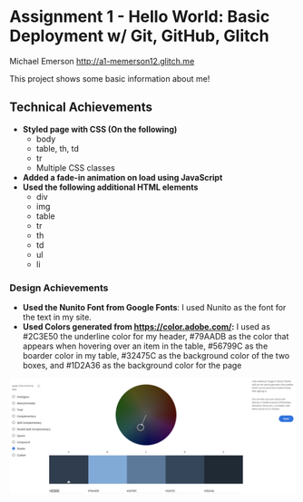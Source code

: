 Assignment 1 - Hello World: Basic Deployment w/ Git, GitHub, Glitch
===

Michael Emerson
http://a1-memerson12.glitch.me

This project shows some basic information about me!

## Technical Achievements

- **Styled page with CSS (On the following)**
    - body
    - table, th, td
    - tr
    - Multiple CSS classes
- **Added a fade-in animation on load using JavaScript**
- **Used the following additional HTML elements**
    - div
    - img
    - table
    - tr
    - th
    - td
    - ul
    - li

### Design Achievements

- **Used the Nunito Font from Google Fonts**: I used Nunito as the font for the text in my site.
- **Used Colors generated from https://color.adobe.com/:** I used as #2C3E50 the underline color for my header, #79AADB
  as the color that appears when hovering over an item in the table, #56799C as the boarder color in my table, #32475C
  as the background color of the two boxes, and #1D2A36 as the background color for the page
<img src="color-wheel.png" alt="Screenshot of Color Wheel used">
